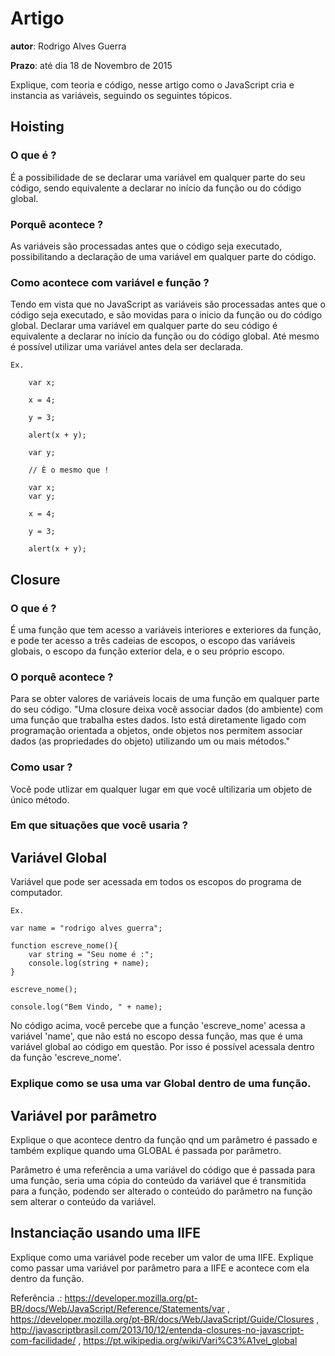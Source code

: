 # Artigo
**autor**: Rodrigo Alves Guerra

**Prazo**: até dia 18 de Novembro de 2015

Explique, com teoria e código, nesse artigo como o JavaScript cria e instancia as variáveis, seguindo os seguintes tópicos.

## Hoisting

### O que é ?

É a possibilidade de se declarar uma variável em qualquer parte do seu código, 
sendo equivalente a declarar no início da função ou do código global.

### Porquê acontece ?

As variáveis são processadas antes que o código seja executado, 
possibilitando a declaração de uma variável em qualquer parte do código.

### Como acontece com variável e função ?

Tendo em vista que no JavaScript as variáveis são processadas antes que o código seja executado, 
e são movidas para o inicio da função ou do código global.
Declarar uma variável em qualquer parte do seu código é equivalente a declarar no início da função ou do código global.
Até mesmo é possível utilizar uma variável antes dela ser declarada.

	Ex.

		var x;

		x = 4;

		y = 3;

		alert(x + y); 

		var y;

		// È o mesmo que !

		var x;
		var y;

		x = 4;

		y = 3;

		alert(x + y); 


## Closure

### O que é ?

É uma função que tem acesso a variáveis interiores e exteriores da função, 
e pode ter acesso a três cadeias de escopos, o escopo das variáveis globais, 
o escopo da função exterior dela, e o seu próprio escopo.

### O porquê acontece ?   

Para se obter valores de variáveis locais de uma função em qualquer parte do seu código. 
"Uma closure deixa você associar dados (do ambiente) com uma função que trabalha estes dados. 
 Isto está diretamente ligado com programação orientada a objetos,
 onde objetos nos permitem associar dados (as propriedades do objeto) utilizando um ou mais métodos."

### Como usar ? 

Vocẽ pode utlizar em qualquer lugar em que você ultilizaria um objeto de único método.

### Em que situações que você usaria ?


## Variável Global

Variável que pode ser acessada em todos os escopos do programa de computador.
	
	Ex. 

	var name = "rodrigo alves guerra";

	function escreve_nome(){
		var string = "Seu nome é :";
		console.log(string + name);			
	}

	escreve_nome();

	console.log("Bem Vindo, " + name);

No código acima, você percebe que a função 'escreve_nome' acessa a variável 'name', 
que não está no escopo dessa função, mas que é uma variável global ao código em questão.
Por isso é possível acessala dentro da função 'escreve_nome'.


### Explique como se usa uma var Global dentro de uma função.

## Variável por parâmetro

Explique o que acontece dentro da função qnd um parâmetro é passado e também explique quando uma GLOBAL é passada por parâmetro.

Parâmetro é uma referência a uma variável do código que é passada para uma função, 
seria uma cópia do conteúdo da variável que é transmitida para a função, 
podendo ser alterado o conteúdo do parâmetro na função sem alterar o conteúdo da variável.


## Instanciação usando uma IIFE

Explique como uma variável pode receber um valor de uma IIFE.
Explique como passar uma variável por parâmetro para a IIFE e acontece com ela dentro da função.


Referência .: https://developer.mozilla.org/pt-BR/docs/Web/JavaScript/Reference/Statements/var ,  https://developer.mozilla.org/pt-BR/docs/Web/JavaScript/Guide/Closures , http://javascriptbrasil.com/2013/10/12/entenda-closures-no-javascript-com-facilidade/ , https://pt.wikipedia.org/wiki/Vari%C3%A1vel_global 
